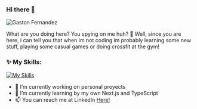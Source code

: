 ### Hi there 👋
![Gaston Fernandez](https://user-images.githubusercontent.com/61922413/194785775-7e78957f-1b87-4bf3-a60d-98176e3ac1cb.png)

What are you doing here? You spying on me huh?  🧐
Well, since you are here, 
i can tell you that when im not coding im probably 
learning some new stuff, playing some casual games or doing crossfit at the gym!

### ✨ My Skills:

[![My Skills](https://skillicons.dev/icons?i=js,nodejs,html,css,tailwind,react,redux,express,mongodb,postgres)](https://skillicons.dev)

- 🔭 I’m currently working on personal proyects 
- 🌱 I’m currently learning by my own Next.js and TypeScript
- 📫 You can reach me at LinkedIn [Here!](https://www.linkedin.com/in/gaston-fernandez-prataviera-93a4b21a2/) 

